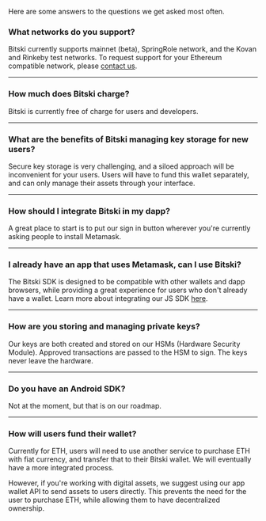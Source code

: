 Here are some answers to the questions we get asked most often.

### What networks do you support?

Bitski currently supports mainnet (beta), SpringRole network, and the Kovan and Rinkeby test networks. To request support for your Ethereum compatible network, please <a href="mailto:support@bitski.com">contact us</a>.

---

### How much does Bitski charge?

Bitski is currently free of charge for users and developers.

---

### What are the benefits of Bitski managing key storage for new users?

Secure key storage is very challenging, and a siloed approach will be inconvenient for your users. Users will have to fund this wallet separately, and can only manage their assets through your interface.

---

### How should I integrate Bitski in my dapp?

A great place to start is to put our sign in button wherever you're currently asking people to install Metamask.

---

### I already have an app that uses Metamask, can I use Bitski?

The Bitski SDK is designed to be compatible with other wallets and dapp browsers, while providing a great experience for users who don't already have a wallet. Learn more about integrating our JS SDK [here](https://github.com/BitskiCo/bitski-js).

---

### How are you storing and managing private keys?

Our keys are both created and stored on our HSMs (Hardware Security Module). Approved transactions are passed to the HSM to sign. The keys never leave the hardware.

---

### Do you have an Android SDK?

Not at the moment, but that is on our roadmap.

---

### How will users fund their wallet?

Currently for ETH, users will need to use another service to purchase ETH with fiat currency, and transfer that to their Bitski wallet. We will eventually have a more integrated process.

However, if you're working with digital assets, we suggest using our app wallet API to send assets to users directly. This prevents the need for the user to purchase ETH, while allowing them to have decentralized ownership.
